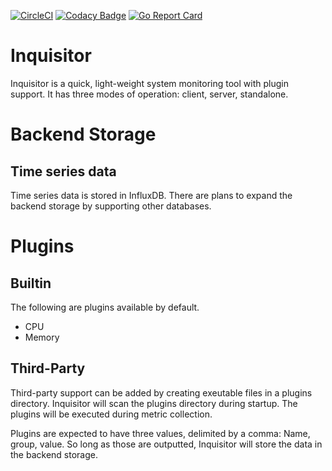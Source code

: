 [![CircleCI](https://circleci.com/gh/serainville/inquisitor/tree/master.svg?style=svg)](https://circleci.com/gh/serainville/inquisitor/tree/master) [![Codacy Badge](https://api.codacy.com/project/badge/Grade/009c4a31594543fca3d36e2927420a35)](https://www.codacy.com/app/serainville/inquisitor?utm_source=github.com&amp;utm_medium=referral&amp;utm_content=serainville/inquisitor&amp;utm_campaign=Badge_Grade) [![Go Report Card](https://goreportcard.com/badge/github.com/serainville/inquisitor)](https://goreportcard.com/report/github.com/serainville/inquisitor)

# Inquisitor
Inquisitor is a quick, light-weight system monitoring tool with plugin support. It has three
modes of operation: client, server, standalone. 

# Backend Storage
## Time series data
Time series data is stored in InfluxDB. There are plans to expand the backend storage by supporting other databases.

# Plugins
## Builtin
The following are plugins available by default.
* CPU
* Memory

## Third-Party
Third-party support can be added by creating exeutable files in a plugins directory. Inquisitor will scan the plugins directory during startup. The plugins will be executed during metric collection.

Plugins are expected to have three values, delimited by a comma: Name, group, value. So long as those are outputted, Inquisitor will store the data in the backend storage.

